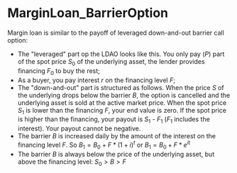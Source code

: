 # MarginLoan_BarrierOption
Margin loan is similar to the payoff of leveraged down-and-out barrier call option:    
- The "leveraged" part op the LDAO looks like this. You only pay ($P$) part of the spot price $S_0$ of the underlying asset, the lender provides financing $F_0$ to buy the rest;
- As a buyer, you pay interest $r$ on the financing level $F$;
- The "down-and-out" part is structured as follows. When the price $S$ of the underlying drops below the barrier $B$, the option is cancelled and the underlying asset is sold at the active market price. When the spot price $S_1$ is lower than the financing $F$, your end value is zero. If the spot price is higher than the financing, your payout is $S_1$ - $F_1$ ($F_1$ includes the interest). Your payout cannot be negative.
- The barrier $B$ is increased daily by the amount of the interest on the financing level $F$. So $B_1 = B_0 + F*(1 + i)^t$ or $B_1 = B_0 + F*e^{it}$
- The barrier $B$ is always below the price of the underlying asset, but above the financing level: $S_0 > B > F$
